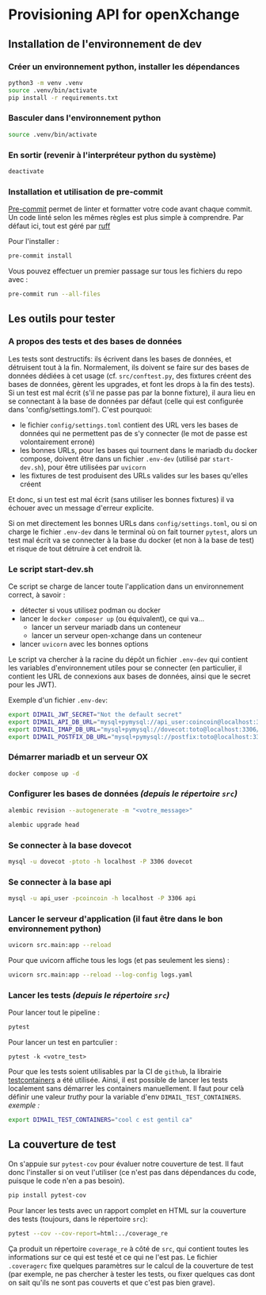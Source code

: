 # Provisioning API for openXchange

## Installation de l'environnement de dev

### Créer un environnement python, installer les dépendances
```bash
python3 -m venv .venv
source .venv/bin/activate
pip install -r requirements.txt
```

### Basculer dans l'environnement python
```bash
source .venv/bin/activate
```

### En sortir (revenir à l'interpréteur python du système)
```bash
deactivate
```

### Installation et utilisation de pre-commit

[Pre-commit](https://pre-commit.com/) permet de linter et formatter votre code avant chaque commit. 
Un code linté selon les mêmes règles est plus simple à comprendre. 
Par défaut ici, tout est géré par [ruff](https://docs.astral.sh/ruff/)

Pour l'installer :
```bash
pre-commit install
```

Vous pouvez effectuer un premier passage sur tous les fichiers du repo avec :
```bash
pre-commit run --all-files
```

## Les outils pour tester

### A propos des tests et des bases de données

Les tests sont destructifs: ils écrivent dans les bases de données, et détruisent
tout à la fin. Normalement, ils doivent se faire sur des bases de données dédiées
à cet usage (cf. `src/conftest.py`, des fixtures créent des bases de données, gèrent les
upgrades, et font les drops à la fin des tests). Si un test est mal écrit (s'il ne
passe pas par la bonne fixture), il aura lieu en se connectant à la base de données
par défaut (celle qui est configurée dans 'config/settings.toml'). C'est pourquoi:
- le fichier `config/settings.toml` contient des URL vers les bases de données qui ne
  permettent pas de s'y connecter (le mot de passe est volontairement erroné)
- les bonnes URLs, pour les bases qui tournent dans le mariadb du docker compose,
  doivent être dans un fichier `.env-dev` (utilisé par `start-dev.sh`), pour être
  utilisées par `uvicorn`
- les fixtures de test produisent des URLs valides sur les bases qu'elles créent

Et donc, si un test est mal écrit (sans utiliser les bonnes fixtures) il va échouer
avec un message d'erreur explicite.

Si on met directement les bonnes URLs dans `config/settings.toml`, ou si on charge
le fichier `.env-dev` dans le terminal où on fait tourner `pytest`, alors un test
mal écrit va se connecter à la base du docker (et non à la base de test) et risque
de tout détruire à cet endroit là.

### Le script start-dev.sh

Ce script se charge de lancer toute l'application dans un environnement correct, à savoir :
- détecter si vous utilisez podman ou docker
- lancer le `docker composer up` (ou équivalent), ce qui va...
  - lancer un serveur mariadb dans un conteneur
  - lancer un serveur open-xchange dans un conteneur
- lancer `uvicorn` avec les bonnes options

Le script va chercher à la racine du dépôt un fichier `.env-dev` qui contient les variables
d'environnement utiles pour se connecter (en particulier, il contient les URL de connexions
aux bases de données, ainsi que le secret pour les JWT).

Exemple d'un fichier `.env-dev`:

```bash
export DIMAIL_JWT_SECRET="Not the default secret"
export DIMAIL_API_DB_URL="mysql+pymysql://api_user:coincoin@localhost:3306/api"
export DIMAIL_IMAP_DB_URL="mysql+pymysql://dovecot:toto@localhost:3306/dovecot"
export DIMAIL_POSTFIX_DB_URL="mysql+pymysql://postfix:toto@localhost:3306/dovecot"
```

### Démarrer mariadb et un serveur OX
```bash
docker compose up -d
```

### Configurer les bases de données _(depuis le répertoire `src`)_
```bash
alembic revision --autogenerate -m "<votre_message>" 

alembic upgrade head
```

### Se connecter à la base dovecot
```bash
mysql -u dovecot -ptoto -h localhost -P 3306 dovecot
```

### Se connecter à la base api
```bash
mysql -u api_user -pcoincoin -h localhost -P 3306 api
```

### Lancer le serveur d'application (il faut être dans le bon environnement python)
```bash
uvicorn src.main:app --reload
```

Pour que uvicorn affiche tous les logs (et pas seulement les siens) :
```bash
uvicorn src.main:app --reload --log-config logs.yaml
```

### Lancer les tests _(depuis le répertoire `src`)_

Pour lancer tout le pipeline :
```bash 
pytest
```

Pour lancer un test en partculier :
```
pytest -k <votre_test> 
```

Pour que les tests soient utilisables par la CI de `github`, 
la librairie [testcontainers](https://github.com/testcontainers/testcontainers-python) a été utilisée. 
Ainsi, il est possible de lancer les tests localement sans démarrer les containers manuellement.
Il faut pour celà définir une valeur _truthy_ pour la variable d'env `DIMAIL_TEST_CONTAINERS`.
_exemple :_
```bash
export DIMAIL_TEST_CONTAINERS="cool c est gentil ca"
```

## La couverture de test

On s'appuie sur `pytest-cov` pour évaluer notre couverture de test. Il faut donc
l'installer si on veut l'utiliser (ce n'est pas dans dépendances du code, puisque
le code n'en a pas besoin).

```bash
pip install pytest-cov
```

Pour lancer les tests avec un rapport complet en HTML sur la couverture des tests
(toujours, dans le répertoire `src`):

```bash
pytest --cov --cov-report=html:../coverage_re
```

Ça produit un répertoire `coverage_re` à côté de `src`, qui contient toutes les
informations sur ce qui est testé et ce qui ne l'est pas. Le fichier `.coveragerc`
fixe quelques paramètres sur le calcul de la couverture de test (par exemple, ne
pas chercher à tester les tests, ou fixer quelques cas dont on sait qu'ils ne sont
pas couverts et que c'est pas bien grave).


